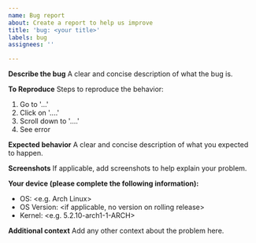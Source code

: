 ```yaml
---
name: Bug report
about: Create a report to help us improve
title: 'bug: <your title>'
labels: bug
assignees: ''

---
```


**Describe the bug**
A clear and concise description of what the bug is.

**To Reproduce**
Steps to reproduce the behavior:
1. Go to '...'
2. Click on '....'
3. Scroll down to '....'
4. See error

**Expected behavior**
A clear and concise description of what you expected to happen.

**Screenshots**
If applicable, add screenshots to help explain your problem.

**Your device (please complete the following information):**
 - OS: <e.g. Arch Linux>
 - OS Version: <if applicable, no version on rolling release>
 - Kernel: <e.g. 5.2.10-arch1-1-ARCH>

**Additional context**
Add any other context about the problem here.
